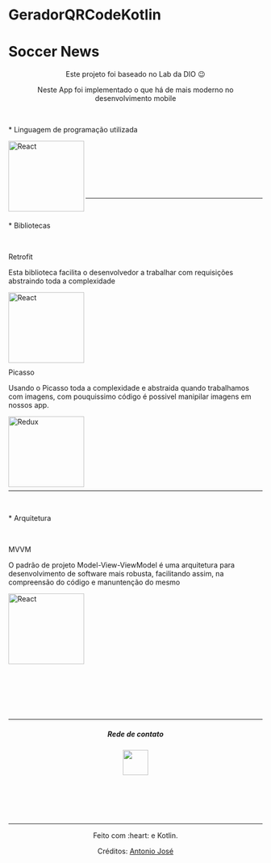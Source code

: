 # GeradorQRCodeKotlin

# Soccer News

<div>
  <p align="center">Este projeto foi baseado no Lab da DIO 😉️</p>
  <p align="center">Neste App foi implementado o que há de mais moderno no desenvolvimento mobile</p>
</div>


<div align="left" ><br>
  <p align="left"> * Linguagem de programação utilizada</p>
  <img align="left" alt="React" height="140" width="150" src="https://cdn.jsdelivr.net/gh/devicons/devicon/icons/java/java-original-wordmark.svg">
</div><br>

<br><br><br><br>
<hr>

<div align="left" valign="top"><br>
  <p align="left"> * Bibliotecas</p><br>
  <p align="left"> Retrofit</p>
  <p align="left"> Esta biblioteca facilita o desenvolvedor a trabalhar com requisições abstraindo toda a complexidade</p>
  <img align="left" alt="React" height="140" width="150" src="https://img.icons8.com/cute-clipart/128/000000/internet-explorer.png"><br><br><br><br><br><br><br><br>
  <p align="left">Picasso</p>
   <p align="left"> Usando o Picasso toda a complexidade e abstraida quando trabalhamos com imagens, com pouquissimo código é possivel manipilar imagens em nossos app.</p>
  <img align="left" alt="Redux" height="140" width="150" src="https://img.icons8.com/color/480/000000/picasa.png"><br><br>
  
</div><br>

<br><br><br><br>
<hr>
<div align="left" valign="top"><br>
  <p align="left"> * Arquitetura</p><br>
  <p align="left">MVVM</p>
  <p aling="left">O padrão de projeto Model-View-ViewModel é uma arquitetura para desenvolvimento de software mais robusta, facilitando assim, na compreensão do código e manuntenção do mesmo</p>
  <img align="left" alt="React" height="140" width="150" src="https://img.icons8.com/cute-clipart/128/000000/internet-explorer.png"><br><br><br><br><br><br><br><br>
   
</div><br>

<br><br><br><br>
<hr>
<div align="center">
 <h5 align="center">Rede de contato </h5>
  <a href="https://www.linkedin.com/in/antonio-jose-b1a926111/" 
 target="_blank"><img src="https://cdn.jsdelivr.net/gh/devicons/devicon/icons/linkedin/linkedin-original.svg" target="_blank" height="50"></a>
</div>

<div align="center">
  
  
<br><br><br><br>
<hr>  
</div>

<div align="center">
  <p>Feito com :heart: e Kotlin.</p>
  <p>Créditos: <a href="https://github.com/anuraghazra/github-readme-stats"></a>  <a href="https://github.com/rafaballerini">Antonio José</a></p>
</div>
